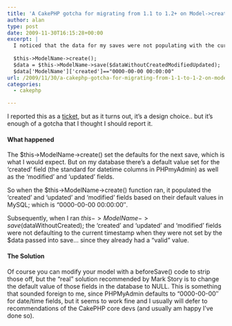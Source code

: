 ```yaml
---
title: 'A CakePHP gotcha for migrating from 1.1 to 1.2+ on Model->create()'
author: alan
type: post
date: 2009-11-30T16:15:28+00:00
excerpt: |
  I noticed that the data for my saves were not populating with the current date/time as they should, when calling the model->create() function, without a parameter, and then the model->save() function.
  
  $this->ModelName->create();
  $data = $this->ModelName->save($dataWithoutCreatedModifiedUpdated);
  $data['ModelName']['created']=="0000-00-00 00:00:00"
url: /2009/11/30/a-cakephp-gotcha-for-migrating-from-1-1-to-1-2-on-model-create/
categories:
  - cakephp

---
```

I reported this as a [ticket][1], but as it turns out, it&#8217;s a design choice.. but it&#8217;s enough of a gotcha that I thought I should report it.

#### What happened

The $this->ModelName->create() set the defaults for the next save, which is what I would expect. But on my database there&#8217;s a default value set for the &#8216;created&#8217; field (the standard for datetime columns in PHPmyAdmin) as well as the &#8216;modified&#8217; and &#8216;updated&#8217; fields.

So when the $this->ModelName->create() function ran, it populated the &#8216;created&#8217; and &#8216;updated&#8217; and &#8216;modified&#8217; fields based on their default values in MySQL; which is &#8220;0000-00-00 00:00:00&#8243;.

Subsequently, when I ran $this->ModelName->save($dataWithoutCreated); the &#8216;created&#8217; and &#8216;updated&#8217; and &#8216;modified&#8217; fields were not defaulting to the current timestamp when they were not set by the $data passed into save&#8230; since they already had a &#8220;valid&#8221; value.

#### The Solution

Of course you can modify your model with a beforeSave() code to strip those off, but the &#8220;real&#8221; solution recommended by Mark Story is to change the default value of those fields in the database to NULL. This is something that sounded foreign to me, since PHPMyAdmin defaults to &#8220;0000-00-00&#8243; for date/time fields, but it seems to work fine and I usually will defer to recommendations of the CakePHP core devs (and usually am happy I&#8217;ve done so).


 [1]: http://code.cakephp.org/tickets/view/143
